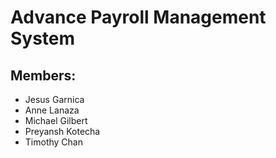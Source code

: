 # Advance Payroll Management System




## Members: 
- Jesus Garnica
- Anne Lanaza
- Michael Gilbert
- Preyansh Kotecha
- Timothy Chan
